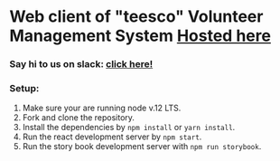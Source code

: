 # Web client of "teesco" Volunteer Management System [Hosted here](https://teesco-website.web.app/)

### Say hi to us on slack: [click here!](https://join.slack.com/t/ecellnitrropensource/shared_invite/zt-ee6dvnev-HcwmewHgOlONjaE9LgXqzA)

### Setup:

1. Make sure your are running node v.12 LTS.
1. Fork and clone the repository.
1. Install the dependencies by `npm install` or `yarn install`.
1. Run the react development server by `npm start`.
1. Run the story book development server with `npm run storybook`.
